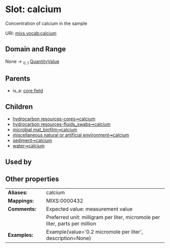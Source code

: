 
# Slot: calcium


Concentration of calcium in the sample

URI: [mixs.vocab:calcium](https://w3id.org/mixs/vocab/calcium)


## Domain and Range

None &#8594;  <sub>0..1</sub> [QuantityValue](QuantityValue.md)

## Parents

 *  is_a: [core field](core_field.md)

## Children

 *  [hydrocarbon resources-cores➞calcium](hydrocarbon_resources_cores_calcium.md)
 *  [hydrocarbon resources-fluids_swabs➞calcium](hydrocarbon_resources_fluids_swabs_calcium.md)
 *  [microbial mat_biofilm➞calcium](microbial_mat_biofilm_calcium.md)
 *  [miscellaneous natural or artificial environment➞calcium](miscellaneous_natural_or_artificial_environment_calcium.md)
 *  [sediment➞calcium](sediment_calcium.md)
 *  [water➞calcium](water_calcium.md)

## Used by


## Other properties

|  |  |  |
| --- | --- | --- |
| **Aliases:** | | calcium |
| **Mappings:** | | MIXS:0000432 |
| **Comments:** | | Expected value: measurement value |
|  | | Preferred unit: milligram per liter, micromole per liter, parts per million |
| **Examples:** | | Example(value='0.2 micromole per liter', description=None) |

